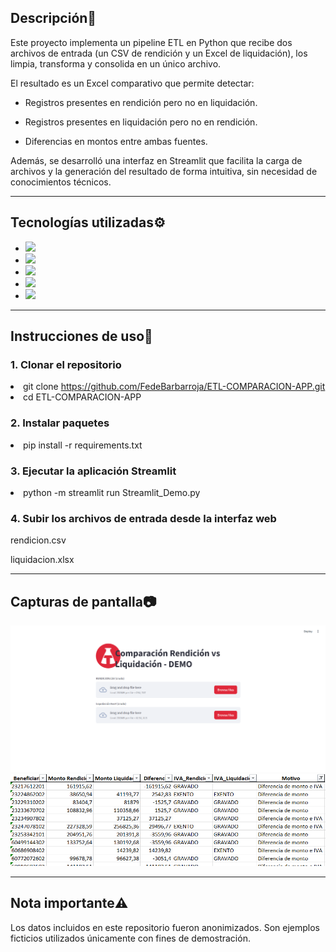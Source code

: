 <h2>Descripción📰</h2>
Este proyecto implementa un pipeline ETL en Python que recibe dos archivos de entrada (un CSV de rendición y un Excel de liquidación), los limpia, transforma y consolida en un único archivo.

El resultado es un Excel comparativo que permite detectar:

- Registros presentes en rendición pero no en liquidación.

- Registros presentes en liquidación pero no en rendición.

- Diferencias en montos entre ambas fuentes.

Además, se desarrolló una interfaz en Streamlit que facilita la carga de archivos y la generación del resultado de forma intuitiva, sin necesidad de conocimientos técnicos.

<hr>

<h2>Tecnologías utilizadas⚙️</h2>

-   <img src="https://img.shields.io/badge/Python-14354C?style=for-the-badge&logo=python&logoColor=white">

- <img src="https://img.shields.io/badge/Pandas-150458?style=for-the-badge&logo=pandas&logoColor=white">

- <img src="https://img.shields.io/badge/OpenPyXL-0078D4?style=for-the-badge&logo=visual%20studio%20code&logoColor=white">

- <img src="https://img.shields.io/badge/Streamlit-CC2927?style=for-the-badge&logo=microsoftsqlserver&logoColor=white">

- <img src="https://img.shields.io/badge/EXCEL/CSV-4CAF50?style=for-the-badge&logo=data%20analysis&logoColor=white">

<hr>

<h2>Instrucciones de uso🚀</h2>
<h3> 1. Clonar el repositorio </h3
                                
- git clone https://github.com/FedeBarbarroja/ETL-COMPARACION-APP.git
- cd ETL-COMPARACION-APP

<h3> 2. Instalar paquetes </h3

- pip install -r requirements.txt

<h3> 3. Ejecutar la aplicación Streamlit </h3

- python -m streamlit run Streamlit_Demo.py

<h3> 4. Subir los archivos de entrada desde la interfaz web </h3

 rendicion.csv

 liquidacion.xlsx

<hr>


<h2>Capturas de pantalla📷 </h2>

![Streamlit UI](./images/demo_streamlit.png)
![Excel Output](./images/comparacion.png)

<hr>


<h2>Nota importante⚠️</h2>

Los datos incluidos en este repositorio fueron anonimizados. Son ejemplos ficticios utilizados únicamente con fines de demostración.














